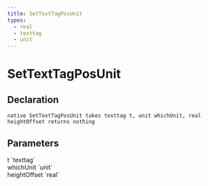 ```yaml
---
title: SetTextTagPosUnit
types:
  - real
  - texttag
  - unit
---
```


# SetTextTagPosUnit

## Declaration

```
native SetTextTagPosUnit takes texttag t, unit whichUnit, real heightOffset returns nothing
```

## Parameters
<dl>
  <dt>t `texttag`</dt>
  <dd></dd>

  <dt>whichUnit `unit`</dt>
  <dd></dd>

  <dt>heightOffset `real`</dt>
  <dd></dd>
</dl>